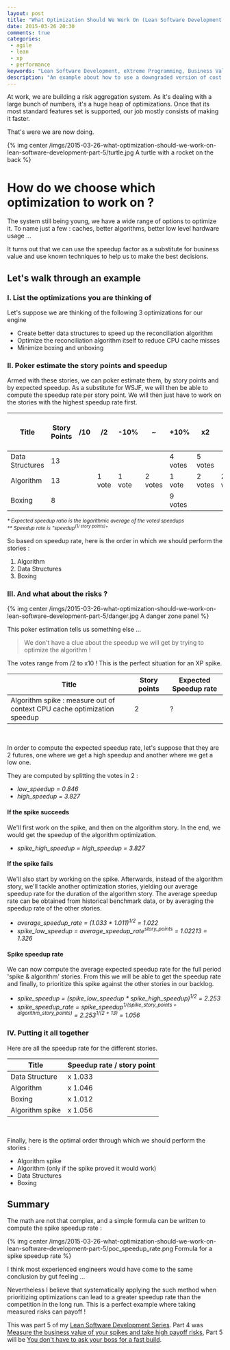 ```yaml
---
layout: post
title: "What Optimization Should We Work On (Lean Software Development Part 5)"
date: 2015-03-26 20:30
comments: true
categories:
 - agile
 - lean
 - xp
 - performance
keywords: "Lean Software Development, eXtreme Programming, Business Value, Spike, Cost of Delay, Performance, Optimizations"
description: "An example about how to use a downgraded version of cost of delay to choose between different optimization strategies"
---
```

At work, we are building a risk aggregation system. As it's dealing with a large bunch of numbers, it's a huge heap of optimizations. Once that its most standard features set is supported, our job mostly consists of making it faster.

That's were we are now doing.

{% img center /imgs/2015-03-26-what-optimization-should-we-work-on-lean-software-development-part-5/turtle.jpg A turtle with a rocket on the back %}

# How do we choose which optimization to work on ?

The system still being young, we have a wide range of options to optimize it. To name just a few : caches, better algorithms, better low level hardware usage ...

It turns out that we can use the speedup factor as a substitute for business value and use known techniques to help us to make the best decisions.

## Let's walk through an example

### I. List the optimizations you are thinking of

Let's suppose we are thinking of the following 3 optimizations for our engine

* Create better data structures to speed up the reconciliation algorithm
* Optimize the reconciliation algorithm itself to reduce CPU cache misses
* Minimize boxing and unboxing

### II. Poker estimate the story points and speedup

Armed with these stories, we can poker estimate them, by story points and by expected speedup.
As a substitute for WSJF, we will then be able to compute the speedup rate per story point.
We will then just have to work on the stories with the highest speedup rate first.

Title                   | Story Points	| /10	 | /2     | -10%	| ~	 | +10%	  | x2	    | x10     | Expected Speedup ratio*	| Speedup rate / story point**
------------------------|---------------|--------|--------|-------------|--------|--------|---------|---------|-------------------------|---------------------------
Data Structures 	| 13	 	|        |        |             |        | 4 votes| 5 votes |         | x 1.533                 | x 1.033
Algorithm	        | 13	 	| 	 | 1 vote | 1 vote      | 2 votes| 1 vote | 2 votes | 2 votes | x 1.799                 | x 1.046
Boxing	                | 8	 	| 	 |        |             |        | 9 votes|         |         | x 1.1                   | x 1.012

<sup>*\* Expected speedup ratio is the logarithmic average of the voted speedups*</sup><br>
<sup>*\*\* Speedup rate is "speedup<sup>(1/ story points)</sup>"*</sup>

So based on speedup rate, here is the order in which we should perform the stories :

1. Algorithm
2. Data Structures
3. Boxing

### III. And what about the risks ?

{% img center /imgs/2015-03-26-what-optimization-should-we-work-on-lean-software-development-part-5/danger.jpg A danger zone panel %}

This poker estimation tells us something else ...

> We don't have a clue about the speedup we will get by trying to optimize the algorithm !

The votes range from /2 to x10 ! This is the perfect situation for an XP spike.

Title | Story points | Expected Speedup rate
------|--------------|----------------------
Algorithm spike : measure out of context CPU cache optimization speedup	| 2 |	?

<br>

In order to compute the expected speedup rate, let's suppose that they are 2 futures, one where we get a high speedup and another where we get a low one.

They are computed by splitting the votes in 2 :

* *low_speedup = 0.846*
* *high_speedup = 3.827*

#### If the spike succeeds

We'll first work on the spike, and then on the algorithm story. In the end, we would get the speedup of the algorithm optimization.

* *spike_high_speedup = high_speedup = 3.827*

#### If the spike fails

We'll also start by working on the spike. Afterwards, instead of the algorithm story, we'll tackle another optimization stories, yielding our average speedup rate for the duration of the algorithm story. The average speedup rate can be obtained from historical benchmark data, or by averaging the speedup rate of the other stories.

* *average_speedup_rate = (1.033 * 1.011)<sup>1/2</sup> = 1.022*
* *spike_low_speedup = average_speedup_rate<sup>story_points</sup> = 1.02213 = 1.326*

#### Spike speedup rate

We can now compute the average expected speedup rate for the full period 'spike & algorithm' stories. From this we will be able to get the speedup rate and finally, to prioritize this spike against the other stories in our backlog.

* *spike_speedup = (spike_low_speedup * spike_high_speedup)<sup>1/2</sup> = 2.253*
* *spike_speedup_rate = spike_speedup<sup>1/(spike_story_points + algorithm_story_points)</sup> = 2.253<sup>1/(2 + 13)</sup> = 1.056*

### IV. Putting it all together

Here are all the speedup rate for the different stories.

Title | Speedup rate / story point
------|---------------------------
Data Structure	| x 1.033
Algorithm	        | x 1.046
Boxing	                | x 1.012
Algorithm spike	        | x 1.056

<br>

Finally, here is the optimal order through which we should perform the stories :

* Algorithm spike
* Algorithm (only if the spike proved it would work)
* Data Structures
* Boxing

## Summary

The math are not that complex, and a simple formula can be written to compute the spike speedup rate :

{% img center /imgs/2015-03-26-what-optimization-should-we-work-on-lean-software-development-part-5/poc_speedup_rate.png Formula for a spike speedup rate %}

I think most experienced engineers would have come to the same conclusion by gut feeling ...

Nevertheless I believe that systematically applying the such method when prioritizing optimizations can lead to a greater speedup rate than the competition in the long run. This is a perfect example where taking measured risks can payoff !

This was part 5 of my [Lean Software Development Series](/the-flow-book-summary-lean-software-development_part_1/). Part 4 was [Measure the business value of your spikes and take high payoff risks](/measure-the-business-value-of-your-spikes-and-take-high-payoff-risks-lean-software-development-part-4/), Part 5 will be [You don't have to ask your boss for a fast build](/you-dont-have-to-ask-your-boss-for-a-fast-build-lean-software-development-part-6/).